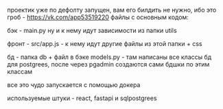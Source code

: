 проектик уже по дефолту запущен, вам его билдить не нужно, ибо это гроб - https://vk.com/app53519220
файлы с основным кодом:


бэк - main.py ну и к нему идут зависимости из папки utils


фронт - src/app.js - к нему идут другие файлы из этой папки + css


бд - папка db + файл в бэке models.py - там написаны все классы бд для postgrees, после через pgadmin создаются сами бдшки по этим классам


все это чудо запускается с помощью докера

используемые штуки - react, fastapi и sqlpostgrees
